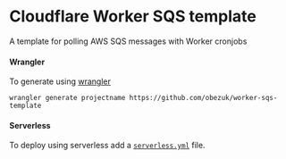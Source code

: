 # Cloudflare Worker SQS template

A template for polling AWS SQS messages with Worker cronjobs

#### Wrangler

To generate using [wrangler](https://github.com/cloudflare/wrangler)

```
wrangler generate projectname https://github.com/obezuk/worker-sqs-template
```

#### Serverless

To deploy using serverless add a [`serverless.yml`](https://serverless.com/framework/docs/providers/cloudflare/) file.